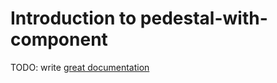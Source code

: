 # Introduction to pedestal-with-component

TODO: write [great documentation](http://jacobian.org/writing/what-to-write/)
